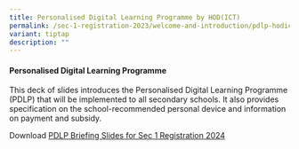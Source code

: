 ```yaml
---
title: Personalised Digital Learning Programme by HOD(ICT)
permalink: /sec-1-registration-2023/welcome-and-introduction/pdlp-hodict/
variant: tiptap
description: ""
---
```

<h4><strong>Personalised Digital Learning Programme</strong></h4><p>This deck of slides introduces the Personalised Digital Learning Programme (PDLP) that will be implemented to all secondary schools. It also provides specification on the school-recommended personal device and information on payment and subsidy.</p><p>Download <a href="/files/3__2024_Sec_1_Registration___PDLP.pdf" rel="noopener noreferrer nofollow" target="_blank">PDLP Briefing Slides for Sec 1 Registration 2024</a></p>